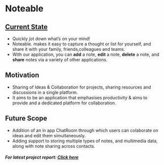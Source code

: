 # Noteable
## [Current State]
* Quickly jot down what’s on your mind!
* Noteable. makes it easy to capture a thought or list for yourself, and share it with your family, friends,colleagues and teams.
* With our application, you can __add__ a note, __edit__ a note, __delete__ a note, and __share__ notes via a variety of other applications.

## Motivation
* Sharing of Ideas & Collaboration for projects, sharing resources and discussions in a single platform.
* It aims to be an application that emphasises productivity & aims to provide and a dedicated platform for collaboration.
## Future Scope
* Addition of an in app ChatRoom through which users can colaborate on ideas and edit them simultaneously.
* Adding support to storing multiple types of notes, and multimedia data, along with note sharing across contacts.

[Current State]: https://docs.google.com/document/d/1-8TQGejZDhclUNEd50F8P6YbAGOKK-bmvOUWf4DH2rI/edit?usp=sharing
##### For latest project report: [Click here](https://docs.google.com/document/d/1-8TQGejZDhclUNEd50F8P6YbAGOKK-bmvOUWf4DH2rI/edit?usp=sharing)
